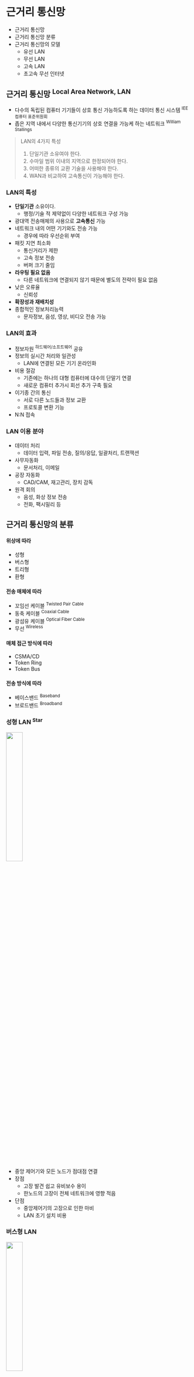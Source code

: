 # 근거리 통신망

- 근거리 통신망
- 근거리 통신망 분류
- 근거리 통신망의 모델
    - 유선 LAN
    - 무선 LAN
    - 고속 LAN
    - 초고속 무선 인터넷

## 근거리 통신망 <sup>Local Area Network, LAN</sup>

- 다수의 독립된 컴퓨터 기기들이 상호 통신 가능하도록 하는 데이터 통신 시스템 <sup>IEE 컴퓨터 표준위원회</sup>
- 좁은 지역 내에서 다양한 통신기기의 상호 연결을 가능케 하는 네트워크 <sup>William Stallings</sup>

> LAN의 4가지 특성
> 1. 단일기관 소유여야 한다.
> 2. 수마일 범위 이내의 지역으로 한정되어야 한다.
> 3. 어떠한 종류의 교환 기술을 사용해야 한다.
> 4. WAN과 비교하여 고속통신이 가능해야 한다.

### LAN의 특성

- **단일기관** 소유이다.
    - 행정/기술 적 제약없이 다양한 네트워크 구성 가능
- 광대역 전송매체의 사용으로 **고속통신** 가능
- 네트워크 내의 어떤 기기와도 전송 가능
    - 경우에 따라 우선순위 부여
- 패킷 지연 최소화
    - 통신거리가 제한
    - 고속 정보 전송
    - 버퍼 크기 줄임
- **라우팅 필요 없음**
    - 다른 네트워크에 연결되지 않기 때문에 별도의 전략이 필요 없음
- 낮은 오류율
    - 신뢰성
- **확장성과 재배치성**
- 종합적인 정보처리능력
    - 문자정보, 음성, 영상, 비디오 전송 가능

### LAN의 효과

- 정보자원 <sup>하드웨어/소프트웨어</sup> 공유
- 정보의 실시간 처리와 일관성
    - LAN에 연결된 모든 기기 온라인화
- 비용 절감
    - 기존에는 하나의 대형 컴퓨터에 대수의 단말기 연결
    - 새로운 컴퓨터 추가시 회선 추가 구축 필요
- 이기종 간의 통신
    - 서로 다른 노드들과 정보 교환
    - 프로토콜 변환 기능
- N:N 접속

### LAN 이용 분야

- 데이터 처리
    - 데이터 입력, 파일 전송, 질의/응답, 일괄처리, 트랜잭션
- 사무자동화
    - 문서처리, 이메일
- 공장 자동화
    - CAD/CAM, 재고관리, 장치 감독
- 원격 회의
    - 음성, 화상 정보 전송
    - 전화, 팩시밀리 등

## 근거리 통신망의 분류

#### 위상에 따라

- 성형
- 버스형
- 트리형
- 환형

#### 전송 매체에 따라

- 꼬임선 케이블 <sup>Twisted Pair Cable</sup>
- 동축 케이블 <sup>Coaxial Cable</sup>
- 광섬유 케이블 <sup>Optical Fiber Cable</sup>
- 무선 <sup>Wireless</sup>

#### 매체 접근 방식에 따라

- CSMA/CD
- Token Ring
- Token Bus

#### 전송 방식에 따라

- 베이스밴드 <sup>Baseband</sup>
- 브로드밴드 <sup>Broadband</sup>

### 성형 LAN <sup>Star</sup>

<img src="img.png"  width="30%"/>

- 중앙 제어기와 모든 노드가 점대점 연결
- 장점
    - 고장 발견 쉽고 유비보수 용이
    - 한노드의 고장이 전체 네트워크에 영향 적음
- 단점
    - 중앙제어기의 고장으로 인한 마비
    - LAN 초기 설치 비용

### 버스형 LAN

<img src="img_1.png"  width="30%"/>

- 버스 케이블에 모든 노드가 접속
- 장점
    - LAN 설치가 쉽고 구축 비용 낮음
    - 노드의 고장이 다른 네트워크에 영향 적음
- 단점
    - 베이스밴드 전송방식을 사용할 경우,
    - 전송거리가 멀어지면 신호 세기가 급격히 약해짐
    - repeater 필요

### 환형 LAN <sup>Ring</sup>

<img src="img_2.png"  width="30%"/>

- 각 노드가 양쪽 노드와 점대점 연결
- 신호는 보통 한 방향으로만 전송
- 장점
    - 설치, 재구송 쉽고 구축 비용 낮음
- 단점
    - 노드 추가 시 선로 절단 필요
    - 통신 제어 복잡

### 트리형 LAN

- 계층형 구조
- 성형 LAN의 변형
- 장단점이 성형 LAN과 유사
- 성형 LAN에 비해
    - 여러 노드 연결 가능
    - 노드간 전송거리 증가

### 베이스밴드 LAN

- 디지털 신호 직접 전송
    - 최대 1km 마다 리피터 필요
- 하나의 고속 <sup>10Mbps ~</sup> 채널 사용
    - 양방향 전송 가능
    - 시분할 다중화 방식 사용
- 꼬임선 케이블 or 동축 케이블 사용

### 브로드밴드 LAN

- 디지털 신호를 아날로그 신호로 변조하여 전송
- 단방향 전송 방식
    - 송신채널, 수신채널 별도 필요
- 주파수 분할 다중화
    - RF <sup>Radio Frequency</sup> 모뎀 사용
- 동축 케이블 or 광섬유 사용

### CSMA/CD

- Carrier Sense Multiple Access with Collision Detection
- 여러 통신 주체들이 동시에 통신하여 발생하는 충돌을 막기위한 프로토콜
- Ethernet에서 사용

#### 동작 방식

1. 노드는 데이터를 전송하기 전에 다른 기기가 통신 회선을 사용 중인지 점검
2. 통신회선이 사용중이라면 임의의 시간만큼 기다린 후 다시 확인
3. 사용중이지 않는 것이 확인되면 데이터 전송
4. 데이터 전송 중 충돌이 발생하면 통신 회선에 연결된 모든 노드에 jam 신호를 전송하여 충돌 사실 전파
5. 충돌이 발생하면 임의의 시간만큼 기다린 후 다시 전송

### Token Ring

- 환형 형태의 LAN을 구성한 뒤 토큰을 가진 노드만이 데이터 전송을 하게하는 제어방식
- IBM의 Ring-LAN

<img src="img_4.png"  width="60%"/>

#### 동작 방식

1. A 노드가 자유 토큰의 상태를 '사용 중'으로 바꿈
2. A 노드가 목적지 C, 송신지 A로 기록한 뒤 데이터를 토큰에 실어 B에게 전송
3. B 는 A가 전송한 토큰의 목적지 확인 후 자기 것이 아니므로 이웃 C에게 전송
4. C는 자신의 것이므로 데이터를 수신
5. C는 토큰을 수신 완료 상태로 변경하고 이웃 D에게 전송
6. D는 자신의 것이 아니므로 이웃 A에게 전송
7. A는 자신이 보냈던 토큰이 C에게 전송되었음을 확인
8. A는 자유토큰에서 데이터 제거 후 이웃 B에게 전송

### Token Bus

- Ethernet + Token Ring
- 물리적 구성은 버스형
- 논리적 구성은 토큰링
- Data Point 사의 ARCNET

<img src="img_3.png"  width="20%"/>

## 유선 LAN

- LAN 케이블로 모뎀을 연결하여 네트워크 구축
- 장점
    - 데이터 전송속도 높음
    - 통신 간섭 적고 안정적인 통신 가능
- 단점
    - 케이블 길이가 길어질 경우 손상 위험
    - 통신장애 발생할 가능성 높아짐
- 전송매체
    - 동축 케이블
    - 꼬임선 케이블
    - 광섬유 케이블
- Ethernet
    - 일반적으로 LAN 구성시 가장 많이 활용되는 기술 규격
    - 토큰 링 등을 대체함
    - OSI 모델에서 물리계층의 신호, 배선, 데이터 링크계층의 MAC 패킷, 프로토콜 정의
    - 속도가 점점 빨라짐 (이더넷 , 패스트 이더넷, 기가비트 이더넷)

## 무선 LAN

- 적외선이나 전파를 사용하여 네트워크 구축
- 장점
    - 이동 중에 통신 가능
    - 빠른 시간 내에 네트워크 구축 가능
    - 노드들의 배치도에 의존 X
    - 복잡한 배선 작업 제거
- 단점
    - 전송 속도가 느림
    - 간섭 가능성
    - 보안 취약
- 무선 LAN 전송 매체
    - 적외선 기술 사용
    - 대부분 2.4GHz ~ 60GHz 주파수 사용

### 무선 LAN의 통신 방식

#### Ad hoc

- "특별한 목적을 위해서"라는 뜻의 라틴어
- 무선 LAN 전파 범위 안에서 무선 LAN 카드를 장착한 노드끼리 직접 통신
- IBSS <sup>Independent Basic Service Set</sup> 라는 독립적 단위로 단독 네트워크 구성
- 다른 IBSS 노드와는 데이터 송수신 불가

#### infrastructure

- 무선 LAN 카드를 장착한 노드들이 허브나 라우터와 연결된 AP <sup>Access Point</sup> 를 통해 통신
- BSS <sup>Basic Service Set</sup>
    - 하나의 AP로 구성되는 무선 LAN
- ESS <sup>Extended Service Set</sup>
    - 서로 연결도니 BSS 들의 집합을 하나의 BSS 처럼 보이게 만드는 무선 LAN

## 고속 LAN

- 기존 LAN 프로토콜을 이용하면서 100Mbps 이상의 고속 통신을 지원하는 LAN
- e.g. Fast Ethernet, Gigabit Ethernet, FDDI

### Fast Ethernet

- 100Mbps의 고속 통신을 지원하는 LAN
- 기존 이더넷과 동일하나, 전송 가능한 케이블의 최대 길이를 줄여서 속도 향상
- 매체접근방식 : CSMA/CD

### Gigabit Ethernet

- 1Gbps의 고속 통신을 지원하는 LAN

### FDDI <sup>Fiber Distributed Data Interface</sup>

- 100 Mbps의 고속 통신을 지원하는 LAN
- ANSI 표준 -> ISO 표준
- 광섬유 케이블을 사용, 이중 링 구조의 LAN
- 2개의 링이 token passing 방식으로 운용

### Wibro <sup>Wireless Broadband</sup>

- 이동하면서도 고속의 무선 인터넷을 이용할 수 있는 시스템
- 최대 전송거리 1km, 최대 속도 25Mbps
- CDMA와 와이파이의 장점을 가짐
- 국내 휴대 인터넷 기술 표준으로 제안, IEEE 국제 표준으로 채택, WiMax 표준
- 우리나라 원천 기술
- 4G 이동 통신 기술

